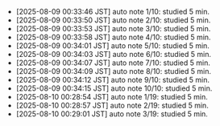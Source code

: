 - [2025-08-09 00:33:46 JST] auto note 1/10: studied 5 min.
- [2025-08-09 00:33:50 JST] auto note 2/10: studied 5 min.
- [2025-08-09 00:33:53 JST] auto note 3/10: studied 5 min.
- [2025-08-09 00:33:58 JST] auto note 4/10: studied 5 min.
- [2025-08-09 00:34:01 JST] auto note 5/10: studied 5 min.
- [2025-08-09 00:34:03 JST] auto note 6/10: studied 5 min.
- [2025-08-09 00:34:07 JST] auto note 7/10: studied 5 min.
- [2025-08-09 00:34:09 JST] auto note 8/10: studied 5 min.
- [2025-08-09 00:34:12 JST] auto note 9/10: studied 5 min.
- [2025-08-09 00:34:15 JST] auto note 10/10: studied 5 min.
- [2025-08-10 00:28:54 JST] auto note 1/19: studied 5 min.
- [2025-08-10 00:28:57 JST] auto note 2/19: studied 5 min.
- [2025-08-10 00:29:01 JST] auto note 3/19: studied 5 min.
